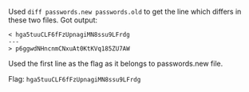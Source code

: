 Used `diff passwords.new passwords.old` to get the line which differs in these two files. Got output:
```
< hga5tuuCLF6fFzUpnagiMN8ssu9LFrdg
---
> p6ggwdNHncnmCNxuAt0KtKVq185ZU7AW
```
Used the first line as the flag as it belongs to passwords.new file.

Flag: `hga5tuuCLF6fFzUpnagiMN8ssu9LFrdg`